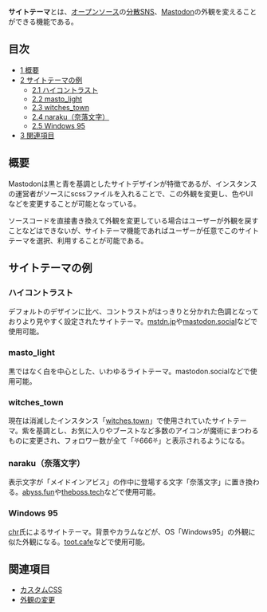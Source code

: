 <div>

**サイトテーマ**とは、[オープンソース](/%E3%82%AA%E3%83%BC%E3%83%97%E3%83%B3%E3%82%BD%E3%83%BC%E3%82%B9 "オープンソース")の[分散SNS](/%E5%88%86%E6%95%A3SNS "分散SNS")、[Mastodon](/Mastodon "Mastodon")の外観を変えることができる機能である。

<div>

<div lang="ja" dir="ltr">

## 目次

</div>

-   [1 概要](#.E6.A6.82.E8.A6.81)
-   [2 サイトテーマの例](#.E3.82.B5.E3.82.A4.E3.83.88.E3.83.86.E3.83.BC.E3.83.9E.E3.81.AE.E4.BE.8B)
    -   [2.1 ハイコントラスト](#.E3.83.8F.E3.82.A4.E3.82.B3.E3.83.B3.E3.83.88.E3.83.A9.E3.82.B9.E3.83.88)
    -   [2.2 masto_light](#masto_light)
    -   [2.3 witches_town](#witches_town)
    -   [2.4 naraku（奈落文字）](#naraku.EF.BC.88.E5.A5.88.E8.90.BD.E6.96.87.E5.AD.97.EF.BC.89)
    -   [2.5 Windows 95](#Windows_95)
-   [3 関連項目](#.E9.96.A2.E9.80.A3.E9.A0.85.E7.9B.AE)

</div>

## 概要

Mastodonは黒と青を基調としたサイトデザインが特徴であるが、インスタンスの運営者がソースにscssファイルを入れることで、この外観を変更し、色やUIなどを変更することが可能となっている。

ソースコードを直接書き換えて外観を変更している場合はユーザーが外観を戻すことなどはできないが、サイトテーマ機能であればユーザーが任意でこのサイトテーマを選択、利用することが可能である。

## サイトテーマの例

### ハイコントラスト

デフォルトのデザインに比べ、コントラストがはっきりと分かれた色調となっておりより見やすく設定されたサイトテーマ。[mstdn.jp](/Mstdn.jp "Mstdn.jp")や[mastodon.social](/Mastodon.social "Mastodon.social")などで使用可能。

### masto_light

黒ではなく白を中心とした、いわゆるライトテーマ。mastodon.socialなどで使用可能。

### witches_town

現在は消滅したインスタンス「[witches.town](/Witches.town "Witches.town")」で使用されていたサイトテーマ。紫を基調とし、お気に入りやブーストなど多数のアイコンが魔術にまつわるものに変更され、フォロワー数が全て「⛧666⛧」と表示されるようになる。

### naraku（奈落文字）

表示文字が「メイドインアビス」の作中に登場する文字「奈落文字」に置き換わる。[abyss.fun](/Abyss.fun "Abyss.fun")や[theboss.tech](/Theboss.tech "Theboss.tech")などで使用可能。

### Windows 95

<a href="https://cybre.space/@chr" rel="nofollow">chr</a>氏によるサイトテーマ。背景やカラムなどが、OS「Windows95」の外観に似た外観になる。[toot.cafe](/Toot.cafe "Toot.cafe (存在しないページ)")などで使用可能。

## 関連項目

-   [カスタムCSS](/%E3%82%AB%E3%82%B9%E3%82%BF%E3%83%A0CSS "カスタムCSS (存在しないページ)")
-   [外観の変更](/%E5%A4%96%E8%A6%B3%E3%81%AE%E5%A4%89%E6%9B%B4 "外観の変更 (存在しないページ)")

</div>
